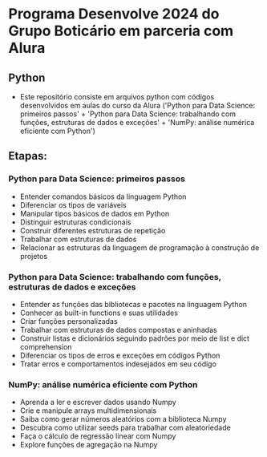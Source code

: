 # Programa Desenvolve 2024 do Grupo Boticário em parceria com Alura

## Python 
- Este repositório consiste em arquivos python com códigos desenvolvidos em aulas do curso da Alura ('Python para Data Science: primeiros passos' + 'Python para Data Science: trabalhando com funções, estruturas de dados e exceções' + 'NumPy: análise numérica eficiente com Python')

## Etapas:
### Python para Data Science: primeiros passos
- Entender comandos básicos da linguagem Python
- Diferenciar os tipos de variáveis
- Manipular tipos básicos de dados em Python
- Distinguir estruturas condicionais
- Construir diferentes estruturas de repetição
- Trabalhar com estruturas de dados
- Relacionar as estruturas da linguagem de programação à construção de projetos


### Python para Data Science: trabalhando com funções, estruturas de dados e exceções
- Entender as funções das bibliotecas e pacotes na linguagem Python
- Conhecer as built-in functions e suas utilidades
- Criar funções personalizadas
- Trabalhar com estruturas de dados compostas e aninhadas
- Construir listas e dicionários seguindo padrões por meio de list e dict comprehension
- Diferenciar os tipos de erros e exceções em códigos Python
- Tratar erros e comportamentos indesejados em seu código

### NumPy: análise numérica eficiente com Python
- Aprenda a ler e escrever dados usando Numpy
- Crie e manipule arrays multidimensionais
- Saiba como gerar números aleatórios com a biblioteca Numpy
- Descubra como utilizar seeds para trabalhar com aleatoriedade
- Faça o cálculo de regressão linear com Numpy
- Explore funções de agregação na Numpy



